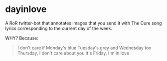 # dayinlove

A RoR twitter-bot that annotates images that you send it with The Cure song lyrics corresponding to the current day of the week. 

WHY? Because:

> I don't care if Monday's blue
> Tuesday's grey and Wednesday too
> Thursday, I don't care about you
> It's Friday, I'm in love

